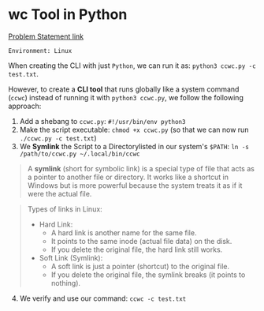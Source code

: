 # wc Tool in Python
[Problem Statement link](https://codingchallenges.fyi/challenges/challenge-wc/)
``` 
Environment: Linux
```
When creating the CLI with just `Python`, we can run it as:
`python3 ccwc.py -c test.txt`.

However, to create a __CLI tool__ that runs globally like a system command (`ccwc`) instead of running it with `python3 ccwc.py`, we follow the following approach:

1. Add a shebang to `ccwc.py`: `#!/usr/bin/env python3`
2. Make the script executable: `chmod +x ccwc.py` (so that we can now run `./ccwc.py -c test.txt`)
3. We __Symlink__ the Script to a Directorylisted in our system's `$PATH`: `ln -s /path/to/ccwc.py ~/.local/bin/ccwc`
> A **symlink** (short for symbolic link) is a special type of file that acts as a pointer to another file or directory. It works like a shortcut in Windows but is more powerful because the system treats it as if it were the actual file.

> Types of links in Linux:
> * Hard Link: 
>      - A hard link is another name for the same file.
>      - It points to the same inode (actual file data) on the disk.
>      - If you delete the original file, the hard link still works.
> * Soft Link (Symlink): 
>      - A soft link is just a pointer (shortcut) to the original file.
>      - If you delete the original file, the symlink breaks (it points to nothing).

4. We verify and use our command: `ccwc -c test.txt`